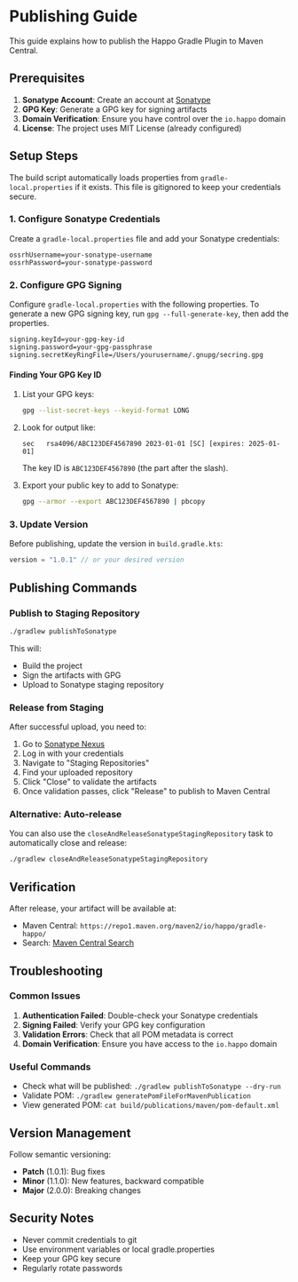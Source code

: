 # Publishing Guide

This guide explains how to publish the Happo Gradle Plugin to Maven Central.

## Prerequisites

1. **Sonatype Account**: Create an account at [Sonatype](https://central.sonatype.com/)
2. **GPG Key**: Generate a GPG key for signing artifacts
3. **Domain Verification**: Ensure you have control over the `io.happo` domain
4. **License**: The project uses MIT License (already configured)

## Setup Steps

The build script automatically loads properties from `gradle-local.properties` if it exists. This file is gitignored to keep your credentials secure.

### 1. Configure Sonatype Credentials

Create a `gradle-local.properties` file and add your Sonatype credentials:

```properties
ossrhUsername=your-sonatype-username
ossrhPassword=your-sonatype-password
```

### 2. Configure GPG Signing

Configure `gradle-local.properties` with the following properties. To generate a
new GPG signing key, run `gpg --full-generate-key`, then add the properties.

```properties
signing.keyId=your-gpg-key-id
signing.password=your-gpg-passphrase
signing.secretKeyRingFile=/Users/yourusername/.gnupg/secring.gpg
```

#### Finding Your GPG Key ID

1. List your GPG keys:

   ```bash
   gpg --list-secret-keys --keyid-format LONG
   ```

2. Look for output like:

   ```
   sec   rsa4096/ABC123DEF4567890 2023-01-01 [SC] [expires: 2025-01-01]
   ```

   The key ID is `ABC123DEF4567890` (the part after the slash).

3. Export your public key to add to Sonatype:
   ```bash
   gpg --armor --export ABC123DEF4567890 | pbcopy
   ```

### 3. Update Version

Before publishing, update the version in `build.gradle.kts`:

```kotlin
version = "1.0.1" // or your desired version
```

## Publishing Commands

### Publish to Staging Repository

```bash
./gradlew publishToSonatype
```

This will:

- Build the project
- Sign the artifacts with GPG
- Upload to Sonatype staging repository

### Release from Staging

After successful upload, you need to:

1. Go to [Sonatype Nexus](https://s01.oss.sonatype.org/)
2. Log in with your credentials
3. Navigate to "Staging Repositories"
4. Find your uploaded repository
5. Click "Close" to validate the artifacts
6. Once validation passes, click "Release" to publish to Maven Central

### Alternative: Auto-release

You can also use the `closeAndReleaseSonatypeStagingRepository` task to automatically close and release:

```bash
./gradlew closeAndReleaseSonatypeStagingRepository
```

## Verification

After release, your artifact will be available at:

- Maven Central: `https://repo1.maven.org/maven2/io/happo/gradle-happo/`
- Search: [Maven Central Search](https://search.maven.org/)

## Troubleshooting

### Common Issues

1. **Authentication Failed**: Double-check your Sonatype credentials
2. **Signing Failed**: Verify your GPG key configuration
3. **Validation Errors**: Check that all POM metadata is correct
4. **Domain Verification**: Ensure you have access to the `io.happo` domain

### Useful Commands

- Check what will be published: `./gradlew publishToSonatype --dry-run`
- Validate POM: `./gradlew generatePomFileForMavenPublication`
- View generated POM: `cat build/publications/maven/pom-default.xml`

## Version Management

Follow semantic versioning:

- **Patch** (1.0.1): Bug fixes
- **Minor** (1.1.0): New features, backward compatible
- **Major** (2.0.0): Breaking changes

## Security Notes

- Never commit credentials to git
- Use environment variables or local gradle.properties
- Keep your GPG key secure
- Regularly rotate passwords

